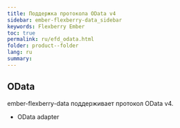 ```yaml
---
title: Поддержка протокола OData v4
sidebar: ember-flexberry-data_sidebar
keywords: Flexberry Ember
toc: true
permalink: ru/efd_odata.html
folder: product--folder
lang: ru
summary: 
---
```


## OData

ember-flexberry-data поддерживает протокол OData v4.

* OData adapter